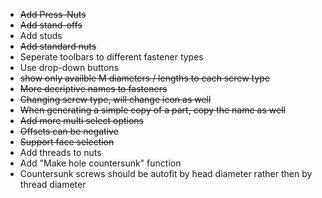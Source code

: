 * ~~Add Press-Nuts~~
* ~~Add stand-offs~~
* Add studs  
* ~~Add standard nuts~~
* Seperate toolbars to different fastener types
* Use drop-down buttons 
* ~~show only availble M diameters / lengths to each screw type~~
* ~~More decriptive names to fasteners~~
* ~~Changing screw type, will change icon as well~~
* ~~When generating a simple copy of a part, copy the name as well~~
* ~~Add more multi select options~~
* ~~Offsets can be negative~~
* ~~Support face selection~~
* Add threads to nuts
* Add "Make hole countersunk" function
* Countersunk screws should be autofit by head diameter rather then by thread diameter
